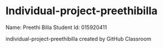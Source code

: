 # Individual-project-preethibilla

Name: Preethi Billa
Student Id: 015920411

individual-project-preethibilla created by GitHub Classroom
